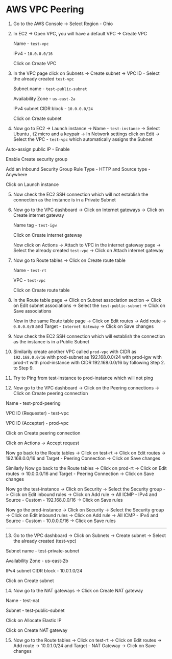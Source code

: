 # AWS VPC Peering
  
1. Go to the AWS Console -> Select Region - Ohio 
  
 
2. In EC2 -> Open VPC, you will have a default VPC -> Create VPC 

    Name - `test-vpc`
    
    IPv4 - `10.0.0.0/16`
    
    Click on Create VPC


3. In the VPC page click on Subnets -> Create subnet -> VPC ID - Select the already created `test-vpc`

    Subnet name - `test-public-subnet`
    
    Availability Zone - `us-east-2a`
    
    IPv4 subnet CIDR block - `10.0.0.0/24`
    
    Click on Create subnet
    

4. Now go to EC2 -> Launch instance -> Name - `test-instance` -> Select Ubuntu , t2 micro and a keypair -> In Network settings click on Edit -> Select the VPC - `test-vpc` which automatically assigns the Subnet 

Auto-assign public IP - Enable 

Enable Create security group 

Add an Inbound Security Group Rule Type - HTTP and Source type - Anywhere 

Click on Launch instance


5. Now check the EC2 SSH connection which will not establish the connection as the instance is in a Private Subnet  


6. Now go to the VPC dashboard -> Click on Internet gateways -> Click on Create internet gateway

    Name tag - `test-igw`
    
    Click on Create internet gateway
    
    Now click on Actions -> Attach to VPC in the internet gateway page -> Select the already created `test-vpc` -> Click on Attach internet gateway 
    

7. Now go to Route tables -> Click on Create route table 

    Name - `test-rt`
    
    VPC  - `test-vpc`
    
    Click on Create route table


8.  In the Route table page -> Click on Subnet association section -> Click on Edit subnet associations -> Select the `test-public-subnet` -> Click on Save associations

    Now in the same Route table page -> Click on Edit routes -> Add route -> `0.0.0.0/0` and Target - `Internet Gateway` -> Click on Save changes


9. Now check the EC2 SSH connection which will establish the connection as the instance is in a Public Subnet   


10. Similarily create another VPC called `prod-vpc` with CIDR as `192.168.0.0/16` with prod-subnet as 192.168.0.0/24 with prod-igw with prod-rt with prod-instance with CIDR 192.168.0.0/16 by following Step 2. to Step 9.


11. Try to Ping from test-instance to prod-instance which will not ping


12. Now go to the VPC dashboard -> Click on the Peering connections -> Click on Create peering connection 

Name - test-prod-peering

VPC ID (Requester) - test-vpc

VPC ID (Accepter) - prod-vpc

Click on Create peering connection

Click on Actions -> Accept request

Now go back to the Route tables -> Click on test-rt -> Click on Edit routes -> 192.168.0.0/16 and Target - Peering Connection -> Click on Save changes

Similarly Now go back to the Route tables -> Click on prod-rt -> Click on Edit routes -> 10.0.0.0/16 and Target - Peering Connection -> Click on Save changes

Now go the test-instance -> Click on Security -> Select the Security group -> Click on Edit inbound rules -> Click on Add rule -> All ICMP - IPv4 and Source - Custom - 192.168.0.0/16 -> Click on Save rules 

Now go the prod-instance -> Click on Security -> Select the Security group -> Click on Edit inbound rules -> Click on Add rule -> All ICMP - IPv4 and Source - Custom - 10.0.0.0/16 -> Click on Save rules 

-----

13. Go to the VPC dashboard -> Click on Subnets -> Create subnet -> Select the already created (test-vpc)

Subnet name - test-private-subnet

Availability Zone - us-east-2b

IPv4 subnet CIDR block - 10.0.1.0/24

Click on Create subnet


14. Now go to the NAT gateways -> Click on Create NAT gateway  

Name - test-nat

Subnet - test-public-subnet

Click on Allocate Elastic IP 

Click on Create NAT gateway


15. Now go to the Route tables -> Click on test-rt -> Click on Edit routes -> Add route -> 10.0.1.0/24 and Target - NAT Gateway -> Click on Save changes


